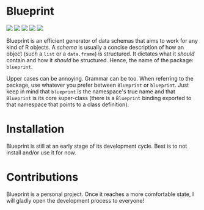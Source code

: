 # Blueprint

<!-- badges: start -->
![](https://img.shields.io/badge/lifecycle-experimental-orange?style=for-the-badge)
![](https://img.shields.io/badge/R%20BUILD-passing-green?style=for-the-badge)
![](https://img.shields.io/badge/R%20CMD%20CHECK-passing-green?style=for-the-badge)
![](https://img.shields.io/badge/covr-100%25-green?style=for-the-badge)
![](https://img.shields.io/badge/tests-61%20%2F%2061%20OK-green?style=for-the-badge)
<!-- badges: end -->

Blueprint is an efficient generator of data schemas that aims to work for any
kind of R objects. A *schema* is usually a concise description of how an object
(such a `list` or a `data.frame`) is structured. It dictates what it *should*
contain and how it *should* be structured. Hence, the name of the package:
`blueprint`.

Upper cases can be annoying. Grammar can be too. When referring to the package,
use whatever you prefer between `Blueprint` or `blueprint`. Just keep in mind
that `blueprint` is the namespace's true name and that `Blueprint` is its core
super-class (there is a `Blueprint` binding exported to that namespace that
points to a class definition).

# Installation

Blueprint is still at an early stage of its development cycle. Best is to not
install and/or use it for now.

# Contributions

Blueprint is a personal project. Once it reaches a more comfortable
state, I will gladly open the development process to everyone!
